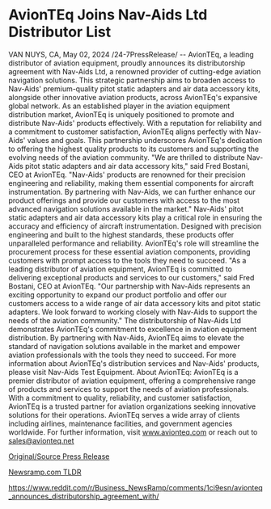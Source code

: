 # AvionTEq Joins Nav-Aids Ltd Distributor List

VAN NUYS, CA, May 02, 2024 /24-7PressRelease/ -- AvionTEq, a leading distributor of aviation equipment, proudly announces its distributorship agreement with Nav-Aids Ltd, a renowned provider of cutting-edge aviation navigation solutions. This strategic partnership aims to broaden access to Nav-Aids' premium-quality pitot static adapters and air data accessory kits, alongside other innovative aviation products, across AvionTEq's expansive global network.  As an established player in the aviation equipment distribution market, AvionTEq is uniquely positioned to promote and distribute Nav-Aids' products effectively. With a reputation for reliability and a commitment to customer satisfaction, AvionTEq aligns perfectly with Nav-Aids' values and goals. This partnership underscores AvionTEq's dedication to offering the highest quality products to its customers and supporting the evolving needs of the aviation community.  "We are thrilled to distribute Nav-Aids pitot static adapters and air data accessory kits," said Fred Bostani, CEO at AvionTEq. "Nav-Aids' products are renowned for their precision engineering and reliability, making them essential components for aircraft instrumentation. By partnering with Nav-Aids, we can further enhance our product offerings and provide our customers with access to the most advanced navigation solutions available in the market."  Nav-Aids' pitot static adapters and air data accessory kits play a critical role in ensuring the accuracy and efficiency of aircraft instrumentation. Designed with precision engineering and built to the highest standards, these products offer unparalleled performance and reliability. AvionTEq's role will streamline the procurement process for these essential aviation components, providing customers with prompt access to the tools they need to succeed.  "As a leading distributor of aviation equipment, AvionTEq is committed to delivering exceptional products and services to our customers," said Fred Bostani, CEO at AvionTEq. "Our partnership with Nav-Aids represents an exciting opportunity to expand our product portfolio and offer our customers access to a wide range of air data accessory kits and pitot static adapters. We look forward to working closely with Nav-Aids to support the needs of the aviation community."  The distributorship of Nav-Aids Ltd demonstrates AvionTEq's commitment to excellence in aviation equipment distribution. By partnering with Nav-Aids, AvionTEq aims to elevate the standard of navigation solutions available in the market and empower aviation professionals with the tools they need to succeed.  For more information about AvionTEq's distribution services and Nav-Aids' products, please visit Nav-Aids Test Equipment.  About AvionTEq:  AvionTEq is a premier distributor of aviation equipment, offering a comprehensive range of products and services to support the needs of aviation professionals. With a commitment to quality, reliability, and customer satisfaction, AvionTEq is a trusted partner for aviation organizations seeking innovative solutions for their operations. AvionTEq serves a wide array of clients including airlines, maintenance facilities, and government agencies worldwide. For further information, visit www.avionteq.com or reach out to sales@avionteq.net 

[Original/Source Press Release](https://www.24-7pressrelease.com/press-release/510587/avionteq-joins-nav-aids-ltd-distributor-list)
                    

[Newsramp.com TLDR](None) 

https://www.reddit.com/r/Business_NewsRamp/comments/1ci9esn/avionteq_announces_distributorship_agreement_with/